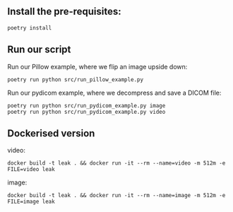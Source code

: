 ## Install the pre-requisites:

```
poetry install
```

## Run our script

Run our Pillow example, where we flip an image upside down:

```
poetry run python src/run_pillow_example.py
```

Run our pydicom example, where we decompress and save a DICOM file:

```
poetry run python src/run_pydicom_example.py image
poetry run python src/run_pydicom_example.py video
```

## Dockerised version

video:

```
docker build -t leak . && docker run -it --rm --name=video -m 512m -e FILE=video leak
```

image:

```
docker build -t leak . && docker run -it --rm --name=image -m 512m -e FILE=image leak
```
